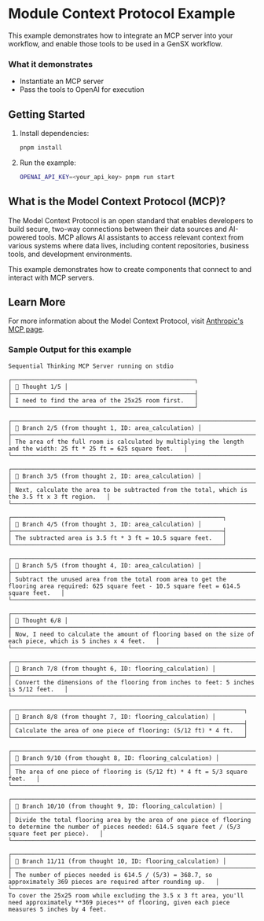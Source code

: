 # Module Context Protocol Example

This example demonstrates how to integrate an MCP server into your workflow, and enable those tools to be used in a GenSX workflow.

### What it demonstrates

- Instantiate an MCP server
- Pass the tools to OpenAI for execution

## Getting Started

1. Install dependencies:

   ```bash
   pnpm install
   ```

2. Run the example:

   ```bash
   OPENAI_API_KEY=<your_api_key> pnpm run start
   ```

## What is the Model Context Protocol (MCP)?

The Model Context Protocol is an open standard that enables developers to build secure, two-way connections between their data sources and AI-powered tools. MCP allows AI assistants to access relevant context from various systems where data lives, including content repositories, business tools, and development environments.

This example demonstrates how to create components that connect to and interact with MCP servers.

## Learn More

For more information about the Model Context Protocol, visit [Anthropic's MCP page](https://www.anthropic.com/news/model-context-protocol).

### Sample Output for this example

```
Sequential Thinking MCP Server running on stdio

┌────────────────────────────────────────────────────┐
│ 💭 Thought 1/5 │
├────────────────────────────────────────────────────┤
│ I need to find the area of the 25x25 room first.   │
└────────────────────────────────────────────────────┘

┌─────────────────────────────────────────────────────────────────────────────────────────────────────────────────────┐
│ 🌿 Branch 2/5 (from thought 1, ID: area_calculation) │
├─────────────────────────────────────────────────────────────────────────────────────────────────────────────────────┤
│ The area of the full room is calculated by multiplying the length and the width: 25 ft * 25 ft = 625 square feet.   │
└─────────────────────────────────────────────────────────────────────────────────────────────────────────────────────┘

┌────────────────────────────────────────────────────────────────────────────────────────────────┐
│ 🌿 Branch 3/5 (from thought 2, ID: area_calculation) │
├────────────────────────────────────────────────────────────────────────────────────────────────┤
│ Next, calculate the area to be subtracted from the total, which is the 3.5 ft x 3 ft region.   │
└────────────────────────────────────────────────────────────────────────────────────────────────┘

┌────────────────────────────────────────────────────────────┐
│ 🌿 Branch 4/5 (from thought 3, ID: area_calculation) │
├────────────────────────────────────────────────────────────┤
│ The subtracted area is 3.5 ft * 3 ft = 10.5 square feet.   │
└────────────────────────────────────────────────────────────┘

┌────────────────────────────────────────────────────────────────────────────────────────────────────────────────────────────────────────────────┐
│ 🌿 Branch 5/5 (from thought 4, ID: area_calculation) │
├────────────────────────────────────────────────────────────────────────────────────────────────────────────────────────────────────────────────┤
│ Subtract the unused area from the total room area to get the flooring area required: 625 square feet - 10.5 square feet = 614.5 square feet.   │
└────────────────────────────────────────────────────────────────────────────────────────────────────────────────────────────────────────────────┘

┌────────────────────────────────────────────────────────────────────────────────────────────────────────────────┐
│ 💭 Thought 6/8 │
├────────────────────────────────────────────────────────────────────────────────────────────────────────────────┤
│ Now, I need to calculate the amount of flooring based on the size of each piece, which is 5 inches x 4 feet.   │
└────────────────────────────────────────────────────────────────────────────────────────────────────────────────┘

┌──────────────────────────────────────────────────────────────────────────────────────┐
│ 🌿 Branch 7/8 (from thought 6, ID: flooring_calculation) │
├──────────────────────────────────────────────────────────────────────────────────────┤
│ Convert the dimensions of the flooring from inches to feet: 5 inches is 5/12 feet.   │
└──────────────────────────────────────────────────────────────────────────────────────┘

┌──────────────────────────────────────────────────────────────────┐
│ 🌿 Branch 8/8 (from thought 7, ID: flooring_calculation) │
├──────────────────────────────────────────────────────────────────┤
│ Calculate the area of one piece of flooring: (5/12 ft) * 4 ft.   │
└──────────────────────────────────────────────────────────────────┘

┌────────────────────────────────────────────────────────────────────────────┐
│ 🌿 Branch 9/10 (from thought 8, ID: flooring_calculation) │
├────────────────────────────────────────────────────────────────────────────┤
│ The area of one piece of flooring is (5/12 ft) * 4 ft = 5/3 square feet.   │
└────────────────────────────────────────────────────────────────────────────┘

┌──────────────────────────────────────────────────────────────────────────────────────────────────────────────────────────────────────────────────────────────────┐
│ 🌿 Branch 10/10 (from thought 9, ID: flooring_calculation) │
├──────────────────────────────────────────────────────────────────────────────────────────────────────────────────────────────────────────────────────────────────┤
│ Divide the total flooring area by the area of one piece of flooring to determine the number of pieces needed: 614.5 square feet / (5/3 square feet per piece).   │
└──────────────────────────────────────────────────────────────────────────────────────────────────────────────────────────────────────────────────────────────────┘

┌─────────────────────────────────────────────────────────────────────────────────────────────────────────────────────┐
│ 🌿 Branch 11/11 (from thought 10, ID: flooring_calculation) │
├─────────────────────────────────────────────────────────────────────────────────────────────────────────────────────┤
│ The number of pieces needed is 614.5 / (5/3) = 368.7, so approximately 369 pieces are required after rounding up.   │
└─────────────────────────────────────────────────────────────────────────────────────────────────────────────────────┘
To cover the 25x25 room while excluding the 3.5 x 3 ft area, you'll need approximately **369 pieces** of flooring, given each piece measures 5 inches by 4 feet.
```
